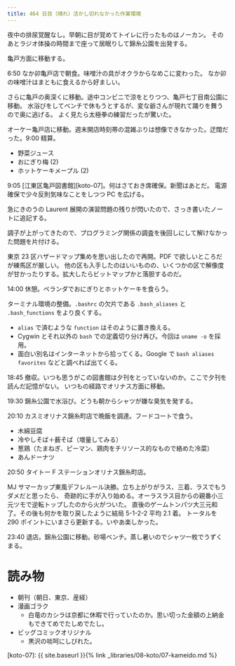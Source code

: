 ```yaml
---
title: 464 日目（晴れ）活かし切れなかった作業環境
---
```


夜中の排尿覚醒なし。早朝に目が覚めてトイレに行ったものはノーカン。
そのあとラジオ体操の時間まで座って居眠りして錦糸公園を出発する。

亀戸方面に移動する。

6:50 なか卯亀戸店で朝食。味噌汁の具がオクラからなめこに変わった。
なか卯の味噌汁はまともに食えるから好ましい。

さらに亀戸の奥深くに移動。途中コンビニで涼をとりつつ、亀戸七丁目南公園に移動。
水浴びをしてベンチで休もうとするが、変な爺さんが現れて踊りを舞うので奥に逃げる。
よく見たら太極拳の練習だったが驚いた。

オーケー亀戸店に移動。週末開店時刻帯の混雑ぶりは想像できなかった。迂闊だった。9:00 精算。
* 野菜ジュース
* おにぎり梅 (2)
* ホットケーキメープル (2)

9:05 [江東区亀戸図書館][koto-07]。何はさておき席確保。新聞はあとだ。
電源確保で少々反則気味なことをしつつ PC を広げる。

急にきのうの Laurent 展開の演習問題の残りが閃いたので、さっき書いたノートに追記する。

調子が上がってきたので、プログラミング関係の調査を後回しにして解けなかった問題を片付ける。

東京 23 区ハザードマップ集めを思い出したので再開。PDF で欲しいところだが練馬区が厳しい。
他の区も入手したのはいいものの、いくつかの区で解像度が甘かったりする。拡大したらビットマップかと落胆するのだ。

14:00 休憩。ベランダでおにぎりとホットケーキを食らう。

ターミナル環境の整備。`.bashrc` の欠片である `.bash_aliases` と `.bash_functions` をより良くする。
* `alias` で済むような `function` はそのように置き換える。
* Cygwin とそれ以外の `bash` での定義切り分け再び。今回は `uname -o` を採用。
* 面白い別名はインターネットから拾ってくる。Google で `bash aliases favorites` などと調べれば出てくる。

18:45 撤収。いつも思うがこの図書館は夕刊をとっていないのか。ここで夕刊を読んだ記憶がない。
いつもの経路でオリナス方面に移動。

19:30 錦糸公園で水浴び。どうも朝からシャツが嫌な臭気を発する。

20:10 カスミオリナス錦糸町店で晩飯を調達。フードコートで食う。
* 木綿豆腐
* 冷やしそば＋薮そば（増量してみる）
* 葱鶏（たまねぎ、ピーマン、鶏肉をチリソース的なもので絡めた冷菜）
* あんドーナツ

20:50 タイトー F ステーションオリナス錦糸町店。

MJ サマーカップ東風デフレルール決勝。立ち上がりがラス、三着、ラスでもうダメだと思ったら、
奇跡的に手が入り始める。オーラスラス目からの親番小三元ツモで逆転トップしたのから火がついた。
直後のゲームトンパツ大三元和了。その後も何かを取り戻したように結局 5-1-2-2 平均 2.1 着。
トータルを 290 ポイントにいまさら更新する。いやあ楽しかった。

23:40 退店。錦糸公園に移動。砂場ベンチ。蒸し暑いのでシャツ一枚でうずくまる。

# 読み物

* 朝刊（朝日、東京、産経）
* 漫画ゴラク
  * 白竜のカシラは京都に休暇で行っていたのか。思い切った金額の上納金もできてめでたしめでたし。
* ビッグコミックオリジナル
  * 黒沢の啖呵にしびれた。

[koto-07]: {{ site.baseurl }}{% link _libraries/08-koto/07-kameido.md %}
